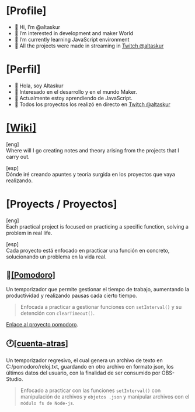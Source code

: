 # [Profile]
- 👋 Hi, I’m @altaskur
- 👀 I’m interested in development and maker World
- 🌱 I’m currently learning JavaScript environment
- 💞️ All the projects were made in streaming in [Twitch @altaskur](https://www.twitch.tv/altaskur)
# [Perfil]
- 👋 Hola, soy Altaskur
- 👀 Interesado en el desarrollo y en el mundo Maker.
- 🌱 Actualmente estoy aprendiendo de JavaScript.
- 💞️ Todos los proyectos los realizó en directo en [Twitch @altaskur](https://www.twitch.tv/altaskur)

# [[Wiki]](https://github.com/altaskur/Apuntes/wiki)
[eng]
</br>
Where will I go creating notes and theory arising from the projects that I carry out.

[esp]
</br>
Dónde iré creando apuntes y teoría surgida en los proyectos que vaya realizando.

# [Proyects / Proyectos]
[eng]
</br>
Each practical project is focused on practicing a specific function, solving a problem in real life.

[esp]
</br>
Cada proyecto está enfocado en practicar una función en concreto, solucionando un problema en la vida real.

## 🍅[[Pomodoro]](https://github.com/altaskur/pomodoro)
Un temporizador que permite gestionar el tiempo de trabajo, aumentando la productividad y realizando pausas cada cierto tiempo.

> Enfocada a practicar a gestionar funciones con ```setInterval()``` y su detención con ```clearTimeout()```.

[Enlace al proyecto pomodoro](https://github.com/altaskur/pomodoro).

## 🕐[[cuenta-atras]](https://github.com/altaskur/cuenta-atras)
Un temporizador regresivo, el cual genera un archivo de texto en C:/pomodoro/reloj.txt, guardando en otro archivo en formato json, los últimos datos del usuario, con la finalidad de ser consumido por OBS-Studio.
> Enfocado a practicar con las funciones ```setInterval()``` con manipulación de archivos y ```objetos .json``` y manipular archivos con el ```módulo fs de Node-js```.

